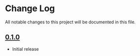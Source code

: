# Change Log

All notable changes to this project will be documented in this file.

## [0.1.0](https://github.com/code-dot-org/code-dot-org/pull/54064)
* Initial release